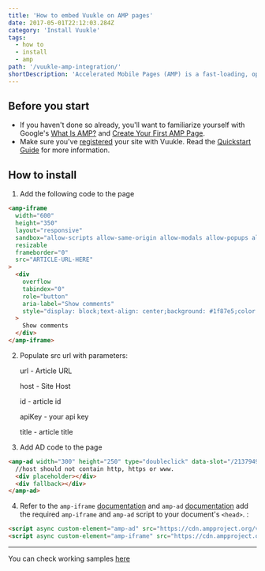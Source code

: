 ```yaml
---
title: 'How to embed Vuukle on AMP pages'
date: 2017-05-01T22:12:03.284Z
category: 'Install Vuukle'
tags:
  - how to
  - install
  - amp
path: '/vuukle-amp-integration/'
shortDescription: 'Accelerated Mobile Pages (AMP) is a fast-loading, optimized Vuukle experience for Google AMP compatible pages. '
---
```


## Before you start

- If you haven't done so already, you'll want to familiarize yourself with Google's [What Is AMP?](https://www.ampproject.org/docs/get_started/about-amp.html) and [Create Your First AMP Page](https://www.ampproject.org/docs/get_started/create.html).
- Make sure you've [registered](https://vuukle.com/admin/sign-up.html) your site with Vuukle. Read the [Quickstart Guide](https://docs.vuukle.com/how-to-embed-vuukle-2.0-via-js) for more information.

## How to install

1. Add the following code to the page

```html
<amp-iframe
  width="600"
  height="350"
  layout="responsive"
  sandbox="allow-scripts allow-same-origin allow-modals allow-popups allow-forms"
  resizable
  frameborder="0"
  src="ARTICLE-URL-HERE"
>
  <div
    overflow
    tabindex="0"
    role="button"
    aria-label="Show comments"
    style="display: block;text-align: center;background: #1f87e5;color: #fff;border-radius: 4px;"
  >
    Show comments
  </div>
</amp-iframe>
```

2. Populate src url with parameters:

   url - Article URL

   host - Site Host

   id - article id

   apiKey - your api key

   title - article title

3. Add AD code to the page

```html
<amp-ad width="300" height="250" type="doubleclick" data-slot="/213794966/amp/{host}">
  //host should not contain http, https or www.
  <div placeholder></div>
  <div fallback></div>
</amp-ad>
```

4. Refer to the `amp-iframe` [documentation](https://www.ampproject.org/docs/reference/extended/amp-iframe.html) and `amp-ad` [documentation](https://www.ampproject.org/docs/reference/components/amp-ad) add the required `amp-iframe` and `amp-ad` script to your document's `<head>`. :

```html
<script async custom-element="amp-ad" src="https://cdn.ampproject.org/v0/amp-ad-0.1.js"></script>
<script async custom-element="amp-iframe" src="https://cdn.ampproject.org/v0/amp-iframe-0.1.js"></script>
```

---

You can check working samples [here](https://amp-example.netlify.com)

​
